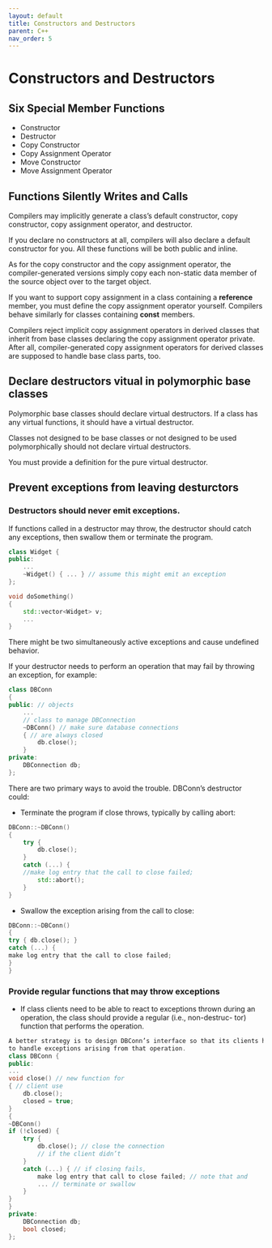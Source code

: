 ```yaml
---
layout: default
title: Constructors and Destructors
parent: C++
nav_order: 5
---
```


# Constructors and Destructors

## Six Special Member Functions

- Constructor
- Destructor
- Copy Constructor
- Copy Assignment Operator
- Move Constructor
- Move Assignment Operator

## Functions Silently Writes and Calls

Compilers may implicitly generate a class’s default constructor, copy constructor, copy assignment operator, and destructor.

If you declare no constructors at all, compilers will also declare a default constructor for you. All these functions will be both public and inline.

As for the copy constructor and the copy assignment operator, the compiler-generated versions simply copy each non-static data member of the source object over to the target object.

If you want to support copy assignment in a class containing a **reference** member, you must define the copy assignment operator yourself. Compilers behave similarly for classes containing **const** members.

Compilers reject implicit copy assignment operators in derived classes that inherit from base classes declaring the copy assignment operator private. After all, compiler-generated copy assignment operators for derived
classes are supposed to handle base class parts, too.

## Declare destructors vitual in polymorphic base classes

Polymorphic base classes should declare virtual destructors. If a class has any virtual functions, it should have a virtual destructor.

Classes not designed to be base classes or not designed to be used polymorphically should not declare virtual destructors.

You must provide a definition for the pure virtual destructor.

## Prevent exceptions from leaving desturctors

### Destructors should never emit exceptions.

If functions called in a
destructor may throw, the destructor should catch any exceptions,
then swallow them or terminate the program.

```cpp
class Widget {
public:
    ...
    ~Widget() { ... } // assume this might emit an exception
};

void doSomething()
{
    std::vector<Widget> v;
    ...
}
```

There might be two simultaneously active exceptions and cause undefined behavior.

If your destructor needs to perform an operation that may fail by throwing an exception, for example:

```cpp
class DBConn
{
public: // objects
    ...
    // class to manage DBConnection
    ~DBConn() // make sure database connections
    { // are always closed
        db.close();
    }
private:
    DBConnection db;
};
```

There are two primary ways to avoid the trouble. DBConn’s destructor
could:

- Terminate the program if close throws, typically by calling abort:

```cpp
DBConn::~DBConn()
{
    try {
        db.close();
    }
    catch (...) {
    //make log entry that the call to close failed;
        std::abort();
    }
}
```

- Swallow the exception arising from the call to close:

```cpp
DBConn::~DBConn()
{
try { db.close(); }
catch (...) {
make log entry that the call to close failed;
}
}
```

### Provide regular functions that may throw exceptions

- If class clients need to be able to react to exceptions thrown during
  an operation, the class should provide a regular (i.e., non-destruc-
  tor) function that performs the operation.

```cpp
A better strategy is to design DBConn’s interface so that its clients have an opportunity to react to problems that may arise. For example, DBConn could offer a close function itself, thus giving clients a chance
to handle exceptions arising from that operation.
class DBConn {
public:
...
void close() // new function for
{ // client use
    db.close();
    closed = true;
}
{
~DBConn()
if (!closed) {
    try {
        db.close(); // close the connection
        // if the client didn’t
    }
    catch (...) { // if closing fails,
        make log entry that call to close failed; // note that and
        ... // terminate or swallow
    }
}
}
private:
    DBConnection db;
    bool closed;
};
```
